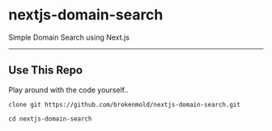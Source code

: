 # nextjs-domain-search
Simple Domain Search using Next.js

---

## Use This Repo
Play around with the code yourself..

`clone git https://github.com/brokenmold/nextjs-domain-search.git`

`cd nextjs-domain-search`
